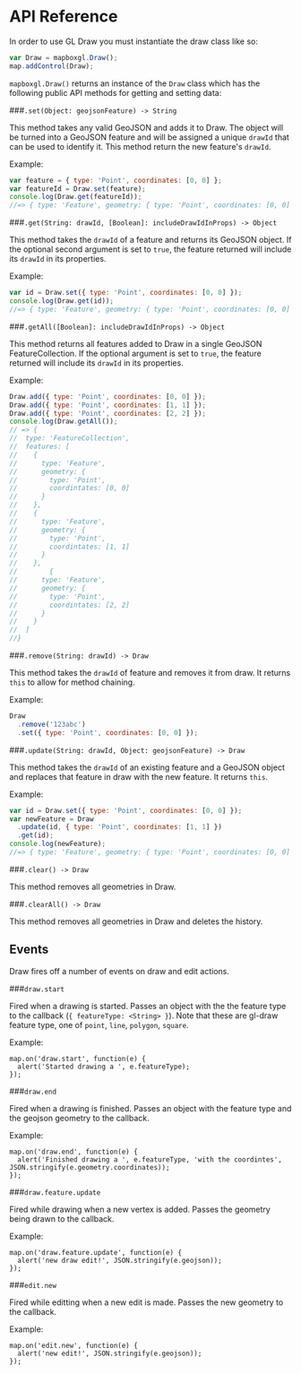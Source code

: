 # API Reference

In order to use GL Draw you must instantiate the draw class like so:

```js
var Draw = mapboxgl.Draw();
map.addControl(Draw);
```

`mapboxgl.Draw()` returns an instance of the `Draw` class which has the following public API methods for getting and setting data:

###`.set(Object: geojsonFeature) -> String`

This method takes any valid GeoJSON and adds it to Draw. The object will be turned into a GeoJSON feature and will be assigned a unique `drawId` that can be used to identify it. This method return the new feature's `drawId`.

Example:

```js
var feature = { type: 'Point', coordinates: [0, 0] };
var featureId = Draw.set(feature);
console.log(Draw.get(featureId));
//=> { type: 'Feature', geometry: { type: 'Point', coordinates: [0, 0] }
```

###`.get(String: drawId, [Boolean]: includeDrawIdInProps) -> Object`

This method takes the `drawId` of a feature and returns its GeoJSON object. If the optional second argument is set to `true`, the feature returned will include its `drawId` in its properties.

Example:

```js
var id = Draw.set({ type: 'Point', coordinates: [0, 0] });
console.log(Draw.get(id));
//=> { type: 'Feature', geometry: { type: 'Point', coordinates: [0, 0] } }
```


###`.getAll([Boolean]: includeDrawIdInProps) -> Object`

This method returns all features added to Draw in a single GeoJSON FeatureCollection. If the optional argument is set to `true`, the feature returned will include its `drawId` in its properties.


Example:

```js
Draw.add({ type: 'Point', coordinates: [0, 0] });
Draw.add({ type: 'Point', coordinates: [1, 1] });
Draw.add({ type: 'Point', coordinates: [2, 2] });
console.log(Draw.getAll());
// => {
//  type: 'FeatureCollection',
//  features: [
//    {
//      type: 'Feature',
//      geometry: {
//        type: 'Point',
//        coordintates: [0, 0]
//      }
//    },
//    {
//      type: 'Feature',
//      geometry: {
//        type: 'Point',
//        coordintates: [1, 1]
//      }
//    },
//        {
//      type: 'Feature',
//      geometry: {
//        type: 'Point',
//        coordintates: [2, 2]
//      }
//    }
//  ]
//}
```

###`.remove(String: drawId) -> Draw`

This method takes the `drawId` of feature and removes it from draw. It returns `this` to allow for method chaining.

Example:

```js
Draw
  .remove('123abc')
  .set({ type: 'Point', coordinates: [0, 0] });
```

###`.update(String: drawId, Object: geojsonFeature) -> Draw`

This method takes the `drawId` of an existing feature and a GeoJSON object and replaces that feature in draw with the new feature. It returns `this`.

Example:

```js
var id = Draw.set({ type: 'Point', coordinates: [0, 0] });
var newFeature = Draw
  .update(id, { type: 'Point', coordinates: [1, 1] })
  .get(id);
console.log(newFeature);
//=> { type: 'Feature', geometry: { type: 'Point', coordinates: [0, 0] } }
```


###`.clear() -> Draw`

This method removes all geometries in Draw.

###`.clearAll() -> Draw`

This method removes all geometries in Draw and deletes the history.

## Events

Draw fires off a number of events on draw and edit actions.

###`draw.start`

Fired when a drawing is started. Passes an object with the the feature type to the callback (`{ featureType: <String> }`). Note that these are gl-draw feature type, one of `point`, `line`, `polygon`, `square`.

Example:

```
map.on('draw.start', function(e) {
  alert('Started drawing a ', e.featureType);
});
```

###`draw.end`

Fired when a drawing is finished. Passes an object with the feature type and the geojson geometry to the callback.

Example:

```
map.on('draw.end', function(e) {
  alert('Finished drawing a ', e.featureType, 'with the coordintes', JSON.stringify(e.geometry.coordinates));
});
```

###`draw.feature.update`

Fired while drawing when a new vertex is added. Passes the geometry being drawn to the callback.

Example:

```
map.on('draw.feature.update', function(e) {
  alert('new draw edit!', JSON.stringify(e.geojson));
});
```

###`edit.new`

Fired while editting when a new edit is made. Passes the new geometry to the callback.

Example:

```
map.on('edit.new', function(e) {
  alert('new edit!', JSON.stringify(e.geojson));
});
```